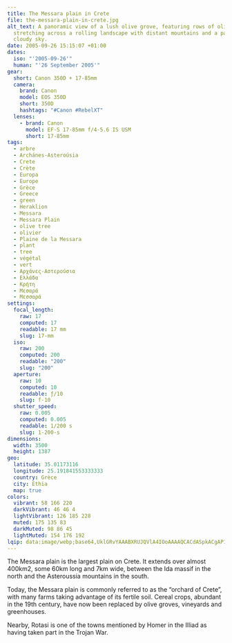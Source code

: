```yaml
---
title: The Messara plain in Crete
file: the-messara-plain-in-crete.jpg
alt_text: A panoramic view of a lush olive grove, featuring rows of olive trees
  stretching across a rolling landscape with distant mountains and a partly
  cloudy sky.
date: 2005-09-26 15:15:07 +01:00
dates:
  iso: "'2005-09-26'"
  human: "'26 September 2005'"
gear:
  short: Canon 350D + 17-85mm
  camera:
    brand: Canon
    model: EOS 350D
    short: 350D
    hashtags: "#Canon #RebelXT"
  lenses:
    - brand: Canon
      model: EF-S 17-85mm f/4-5.6 IS USM
      short: 17-85mm
tags:
  - arbre
  - Archánes-Asteroúsia
  - Crete
  - Crète
  - Europa
  - Europe
  - Grèce
  - Greece
  - green
  - Heraklion
  - Messara
  - Messara Plain
  - olive tree
  - olivier
  - Plaine de la Messara
  - plant
  - tree
  - végétal
  - vert
  - Αρχάνες-Αστερούσια
  - Ελλάδα
  - Κρήτη
  - Μεσαρά
  - Μεσσαρά
settings:
  focal_length:
    raw: 17
    computed: 17
    readable: 17 mm
    slug: 17-mm
  iso:
    raw: 200
    computed: 200
    readable: "200"
    slug: "200"
  aperture:
    raw: 10
    computed: 10
    readable: ƒ/10
    slug: f-10
  shutter_speed:
    raw: 0.005
    computed: 0.005
    readable: 1/200 s
    slug: 1-200-s
dimensions:
  width: 3500
  height: 1387
geo:
  latitude: 35.01173116
  longitude: 25.191841553333333
  country: Grèce
  city: Ethia
  map: true
colors:
  vibrant: 58 166 220
  darkVibrant: 46 46 4
  lightVibrant: 126 185 228
  muted: 175 135 83
  darkMuted: 98 86 45
  lightMuted: 154 176 192
lqip: data:image/webp;base64,UklGRvYAAABXRUJQVlA4IOoAAAAQCACdASpkACgAP1WWu1i/q6Yjttmeq/AqiWUAxvQc5Y8vwOcXZF6T4xAqcNHMlWAWLQWCVGpk2JTZ1mkQNla8JbhHcmIYg9gAAP6MRIDIiU18KM86g+ggI/C9IiFKo5SicMhIkmQY5SNeFhG+S0b5hJryg/MCkVTIA+++xa18GF1q9ymdt+GboJzv2ylIJ/lqgQC5Zq5czr9c9YlLMgjXOAKfW704ECzm5/q38dcxnti7tJAsP0WUpHOG5utdHXJFPu+oons1QJpD1avlc+hVc4RFPJ4w7+/Wx/QgXRKD85ts/1AMkz0AAAA=
---
```


The Messara plain is the largest plain on Crete. It extends over almost 400km2, some 60km long and 7km wide, between the Ida massif in the north and the Asteroussia mountains in the south.

Today, the Messara plain is commonly referred to as the “orchard of Crete”, with many farms taking advantage of its fertile soil. Cereal crops, abundant in the 19th century, have now been replaced by olive groves, vineyards and greenhouses.

Nearby, Rotasi is one of the towns mentioned by Homer in the Illiad as having taken part in the Trojan War.
